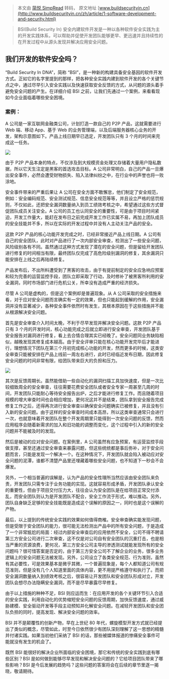 > 本文由 [简悦 SimpRead](http://ksria.com/simpread/) 转码， 原文地址 [www.buildsecurityin.cn](http://www.buildsecurityin.cn/zh/article/1-software-development-and-security.html)

> BSI(Build Security In) 安全内建软件开发是一种以各种软件安全实践为主的开发实践体系，可以帮助并促使开发团队能够更早、更迅速并且持续性的在开发过程中从源头发现并解决应用安全问题。

我们开发的软件安全吗？
-----------

“Build Security In DNA”，简称 “BSI”，是一种新的构建具备安全基因的软件开发方式。正如它的名字里提到的那样，把各种安全实践内建到软件开发的各个关键节点之中，通过尽早引入安全实践以及快速获取安全反馈的方式，从问题的源头着手避免安全问题的产生。在详细介绍 BSI 之前，让我们先通过一个案例，来看看现如今企业面临着哪些安全困境。

### 案例：

A 公司是一家互联网金融类公司，计划打造一款自己的 P2P 产品，这就需要进行 Web 端、移动 App、基于 Web 的业务管理端，以及后端服务器核心业务的开发，架构示意图如下。产品上线日期早已选定，开发团队只有 3 个月的时间来完成这一任务。

![](http://www.buildsecurityin.cn/assets/images/article/article-1-1.jpg)

由于 P2P 产品本身的特点，不仅涉及到大规模资金处理又存储着大量用户隐私数据，所以它天生注定是黑客的首选攻击目标。A 公司非常明白，自己的产品一旦爆出安全事件，必然会遭受财物损失、陷入法律纠纷之中，在行业中的声誉也将一败涂地。

安全事件带来的严重后果让 A 公司在安全方面不敢懈怠，他们制定了安全规范，例如：安全编码规范、安全测试规范、信息安全规范等等，并且设立严格的惩罚规则，不仅如此，还把安全漏洞数量纳入到员工绩效考核之中，希望通过这些方式督促团队成员关注安全。A 公司的员工也认同安全的重要性，可是由于项目时间紧迫，开发工作量大，能赶在发布日之前完成开发工作已实属不易，再加上团队成员的安全技能并不多，所以在实际的开发过程中并没有人主动关注产品的安全。

这款 P2P 产品的核心功能开发完成之时，已经非常接近产品上线日期。A 公司有自己的安全团队，此时对产品进行了一次内部安全审查，检测出了一些安全问题，风险级别各有不同。虽然通过这种方式发现了潜在的安全问题，但是留给开发团队进行修复的时间相当有限，最终团队仅完成了高危险级别漏洞的修复，其余漏洞只能安排在上线之后再陆续修复。

产品发布后，不出所料遭受到了黑客的攻击，由于有提前制定的安全应急响应预案和较为完善的运营监控手段，团队立即采取了行动，及时修补了被黑客所利用的安全漏洞，同时市场部门进行危机公关，所幸没有造成严重的经济损失。

尽管 A 公司是虚构的，但是这个案例却是普遍现象。从 A 公司采取的安全措施来看，对于应对安全问题而言确实有一定的效果，但也只能起到缓解的作用，安全漏洞并没有显著减少，各种安全事件依然时有发生，其根本原因在于这些措施并不能从根源解决安全问题。

首先是安全审查介入时间太晚，不利于尽早发现并解决安全问题。这款 P2P 产品只有 3 个月的开发时间，核心功能完成之后就立即进行安全审查，开发团队基于安全报告对漏洞进行修复，看上去合情合理其实已经晚了。安全问题同业务缺陷相似，越晚发现其修复成本越高。由于安全评审只能在核心功能开发完毕后才能进行，理想情况下团队在第三个月初完成核心功能的开发，然而更多的时候，这类安全审查只能被安排在产品上线前一周左右进行，此时已经临近发布日期，因此修复安全问题的时间非常有限，给团队带来巨大的负担和压力。

![](http://www.buildsecurityin.cn/assets/images/article/article-1-2.jpg)

其次是反馈周期长。虽然能借助一些自动化的漏洞扫描工具加快速度，但是一次比较细致周全的安全审查，往往需要花费安全团队或者安全专家一周甚至几周的时间，开发团队只能耐心等待安全报告出炉，之后才能进行修复工作。而且随着项目规模的增大审查时间也会相应增加，更何况这并不是结束，团队拿到安全报告完成修复工作之后，还得再次进行安全审查以确保安全问题确实已被修复，并且没有引入新的安全问题。由于这样的安全审查时间成本高昂，所以这类审查通常只会进行一次，也就意味着开发团队在整个开发周期里只能得到一次安全问题的反馈，然而应用程序会随着新需求的加入和旧功能的调整而变化，这个过程中引入的新的安全问题并不能被及时的发现。

然后是被动的应对安全问题。在案例里，A 公司虽然有应急预案，有运营监控手段做支撑，甚至还通过安全审查来暴露问题，但这些统统都是事后弥补，对于安全问题而言，只能是发现一个解决一个。在这种情况下，开发团队就会陷入被动应对安全问题的泥潭，谁都不清楚产品里还埋藏着哪些安全问题，也不知道下一秒会不会爆发。

另外，一个相当普遍的误解是，认为产品的安全性理所当然应该由安全团队来负责，开发团队只需专注于业务功能的实现。这就容易形成矛盾，开发团队承认安全的重要性，但由于项目交付压力大，往往会认为安全团队是在给项目正常交付添乱，而安全团队则认为是开发团队不配合，安全工作流于形式，难以推动。另外，团队自身缺乏足够的安全技能既是造成这个误解的原因之一，同时也是这个误解的产物。

最后，以上提到的传统安全实践的效果如何值得商榷。安全审查确实能发现问题，但是受限于安全团队的能力，很可能无法检测出产品中的所有安全问题，于是造成了一个非常尴尬的局面：经过内部安全审查后的应用依然不安全，公司不得不聘请第三方安全公司进行二次审查，这不仅是对公司自有安全团队的沉重打击，也是相当严重的资源浪费，更何况，第三方安全公司主导的渗透测试就能发现所有的安全问题吗？很可惜答案是否定的，由于第三方安全公司不了解企业的业务，很多业务逻辑上的安全问题无法被发现。另外，公司设立了各类安全规范、行为准则，虽然有其必要性，可是效果基本是微乎其微，一个普遍现象是，每个人都知道公司有规范准则，但是没有几个人知道里面的具体内容，更不用提严格遵守和执行了。而把安全漏洞数量纳入到绩效考核之后，很容易让开发团队和安全团队形成对立，开发团队会想尽办法隐瞒安全漏洞，而不是尽早暴露尽早修复。

由于以上措施的种种不足，BSI 则应运而生：在应用开发的各个关键环节引入合适的安全实践，利用自动化的优势缩短安全问题的反馈周期，加快反馈速度，通过威胁建模、安全驱动开发等手段主动预知并化解安全问题。在减轻开发团队和安全团队负担的同时，提高发现、解决安全问题的效率。

BSI 并不是颠覆性的创新产物，早在上世纪 80 年代，螺旋模型开发方式就已经提出了类似的概念，尽管如此，时至今日依然很少有团队深刻理解了这一思想的精髓并付诸实践。如果当初他们采纳了 BSI 的话，那些被媒体报道的惨痛安全事件可能就没有发生的机会了。

既然 BSI 能很好的解决企业所面临的安全困境，那它和传统的安全实践到底有哪些区别？BSI 是如何做到能够尽早发现和解决安全问题的？它给项目团队带来了哪些影响？BSI 是今后发展的趋势吗？这些问题的答案将会在后续的章节里逐一揭晓，敬请期待。